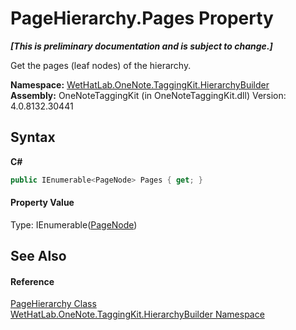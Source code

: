 # PageHierarchy.Pages Property 
 _**\[This is preliminary documentation and is subject to change.\]**_

Get the pages (leaf nodes) of the hierarchy.

**Namespace:**&nbsp;<a href="886a8d6b-3c89-17b1-a6bd-f04dfde95aba">WetHatLab.OneNote.TaggingKit.HierarchyBuilder</a><br />**Assembly:**&nbsp;OneNoteTaggingKit (in OneNoteTaggingKit.dll) Version: 4.0.8132.30441

## Syntax

**C#**<br />
``` C#
public IEnumerable<PageNode> Pages { get; }
```


#### Property Value
Type: IEnumerable(<a href="0d8ed3e9-a495-7ffc-8e7a-1b49391c2657">PageNode</a>)

## See Also


#### Reference
<a href="be4597ec-efdc-59c8-8477-7519318b8602">PageHierarchy Class</a><br /><a href="886a8d6b-3c89-17b1-a6bd-f04dfde95aba">WetHatLab.OneNote.TaggingKit.HierarchyBuilder Namespace</a><br />